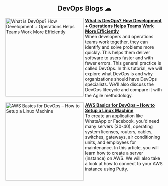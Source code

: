 <!-- Main Header -->

<!-- <p align="center">
<img src="https://user-images.githubusercontent.com/69134468/208226500-c679c10d-baf8-46a2-b592-2933c609584d.png">
</p> -->

<!-- ---------------------------------- -->

<!-- ------------------------------ About me ----------------------------------- -->

<!-- <div align="center">
  
I'm an experienced **Freelance Technical Writer** with **2+** years of experience. I've worked on **70+** blogs for **5+** clients, and I can write 100% original content on various topics such as Programming, Cloud Computing, Web Development, DevOps, and Blockchain. I continuously upskill myself in Web Development and DevOps..

<br>  
  
</div> -->

<!-- ------------------------------------------------------ -->















<!-- My Latest Blogs Published -->

<h2 align="center">DevOps Blogs ☁ </h2>

<p align="left">

<!--  --------------------------------- 1st Blog Start ----------------------------------------- -->
     
<a href="https://www.freecodecamp.org/news/how-devops-works/" title="What is DevOps? How Development + Operations Helps Teams Work More Efficiently"><img src="https://github.com/triposat/triposat/assets/69134468/9286a9f6-935b-4cd7-b97f-0eed5f87060e" alt="What is DevOps? How Development + Operations Helps Teams Work More Efficiently" width="250px" align="left" /></a>
  
<a href="https://www.freecodecamp.org/news/how-devops-works/" title="What is DevOps? How Development + Operations Helps Teams Work More Efficiently"><strong>What is DevOps? How Development + Operations Helps Teams Work More Efficiently</strong></a></br>
When developers and operations teams work together, they can identify and solve problems more quickly. This helps them deliver software to users faster and with fewer errors. This general practice is called DevOps. In this tutorial, we will explore what DevOps is and why organizations should have DevOps specialists. We'll also discuss the DevOps lifecycle and compare it with the Agile methodology.
</p>

<!-- ------------------------------------- 1st Blog End ------------------------------- -->

<!--  --------------------------------- 2nd Blog Start ----------------------------------------- -->
     
<a href="https://www.freecodecamp.org/news/aws-basics-for-devops/" title="AWS Basics for DevOps – How to Setup a Linux Machine"><img src="https://github.com/triposat/triposat/assets/69134468/448f52e1-4456-4f27-8e38-67f56babda26" alt="AWS Basics for DevOps – How to Setup a Linux Machine" width="250px" align="left" /></a>

<a href="https://www.freecodecamp.org/news/aws-basics-for-devops/" title="AWS Basics for DevOps – How to Setup a Linux Machine"><strong>AWS Basics for DevOps – How to Setup a Linux Machine</strong></a></br>
To create an application like WhatsApp or Facebook, you'd need many servers (30-40), operating system licenses, routers, cables, switches, gateways, air conditioning units, and employees for maintenance. In this article, you will learn how to create a server (instance) on AWS. We will also take a look at how to connect to your AWS instance using Putty.
</p>
<!-- ------------------------------------- 2nd Blog End ------------------------------- -->













































<!-- <p align="left"> -->
<!-- ---------------------------- 2nd Blog Start -------------------------------- -->

<!-- <a href="https://www.showwcase.com/show/18713/sql-tutorials-for-a-part-1" title="SQL Tutorials for Beginners (Part 1)"><img src="https://user-images.githubusercontent.com/69134468/208227108-aecb5fb2-cf97-47ec-8175-f35a12b90992.png" alt="SQL Tutorials for Beginners (Part 1)" width="250px" align="left" /></a>

</br>

<a href="https://www.showwcase.com/show/18713/sql-tutorials-for-a-part-1" title="SQL Tutorials for Beginners (Part 1)"><strong>SQL Tutorials for Beginners (Part 1)</strong></a></br>
The purpose is to provide you with all the information you need about SQL. We will begin with the basics and then move on to more advanced techniques. Step-by-step, you will learn how to write SQL queries to retrieve specific information, update some information, and many other such things. -->


<!-- --------------------------------- 2nd Blog End --------------------------------------- -->

<!-- </p>  -->

<!-- ------------------------------ -->


<!-- Some Featured Projects -->

<!-- </br>

<h2 align="center">Projects</h2>

<p align = "center">
     <a href="https://github.com/triposat/College-Portal"><img src="https://github-readme-stats.vercel.app/api/pin/?username=triposat&repo=College-Portal&show_icons=true&theme=react&cache_seconds=30&hide_border=true"  /></a>
</p>

 <p align = "center">
     <a href="https://github.com/triposat/Marvin-Assistant"><img  src="https://github-readme-stats.vercel.app/api/pin/?username=triposat&repo=Marvin-Assistant&show_icons=true&theme=react&cache_seconds=30&hide_border=true"  /></a> &nbsp;
   <a href="https://github.com/triposat/Covid-19_Cases_Visualization"><img src="https://github-readme-stats.vercel.app/api/pin/?username=triposat&repo=Covid-19_Cases_Visualization&show_icons=true&theme=react&cache_seconds=30&hide_border=true" /></a>
</p> -->

<!-- -------------------- -->



<!-- </br> -->
<!-- GitHub Stats -->

<!-- <h2 align="center">Stats</h2>
<p align="center">
  <img width="44%" src="https://github-readme-stats.vercel.app/api?username=triposat&theme=react&cache_seconds=30&hide_border=true"/>&nbsp;&nbsp;&nbsp;
  <img width="44%" src="https://github-readme-streak-stats.herokuapp.com/?user=triposat&theme=react&cache_seconds=30&hide_border=true"/>
  <img src="https://github-profile-summary-cards.vercel.app/api/cards/profile-details?username=triposat&theme=dracula"/>
</p> -->

<!-- ------------------------------ -->







<!--  <h2 align="center">&#128200; Coding Stats</h2>
<p align="center">
<img src="https://leetcard.jacoblin.cool/leet_satyam?ext=contest&border=1&theme=dark"/></a>
</p>
 -->


<!-- <a id="raw-url" href="https://drive.google.com/drive/folders/10ntiSJbqdf3WCHgT9P0YnhzoAT7zMHvA?usp=sharing"><img src="https://img.shields.io/badge/DOWNLOAD-RESUME-black.svg?logo=docusign&logoColor=yellow&style=for-the-badge"/></a> -->
<!-- <a id="raw-url" href="https://leetcode.com/leet_satyam/"><img src="https://img.shields.io/badge/LeetCode-Profile-black.svg?logo=leetcode&logoColor=yellow&style=for-the-badge"/></a>
<a id="raw-url" href="https://auth.geeksforgeeks.org/user/gittysatyam/profile"><img src="https://img.shields.io/badge/GeeksForGeeks-Profile-black.svg?logo=GeeksforGeeks&logoColor=green&style=for-the-badge"/></a> -->


<!-- <h2 align="center">Hacktoberfest 2022</h2>
<p align = "center">
     <img width=90% height=90% src="https://holopin.me/geeky_satyam"/>
</p>
 -->

<!--
<h2 align="center"><img src="https://cdn.icon-icons.com/icons2/10/PNG/256/openfolderarrow_abierta_decarpetas_1558.png" width="20px"> Project Open for Contribution</h2>
<table align="center">
    <thead align="center">
        <tr border: 1px;>
            <td><b>Mini Projects</b></td>
            <td><b>🌟 Stars</b></td>
            <td><b>🍴 Forks</b></td>
            <td><b>🐛 Issues</b></td>
            <td><b>🔔 Pull Requests</b></td>
            <td><b>👨‍💻 Language</b></td>
        </tr>
     </thead>
    <tbody>
         <tr>
            <td><a href="https://github.com/Iamtripathisatyam/Mini_Assistant"</a><b>Virtual Assistant</b></td>
            <td><img alt="Stars"src="https://img.shields.io/github/stars/Iamtripathisatyam/Mini_Assistant?style=flat-square&labelColor=343b41"/></td>
            <td><img alt="Forks"src="https://img.shields.io/github/forks/Iamtripathisatyam/Mini_Assistant?style=flat-square&labelColor=343b41"/></td>
            <td><img alt="Issues"src="https://img.shields.io/github/issues/Iamtripathisatyam/Mini_Assistant?style=flat-square&labelColor=343b41"/></td>
            <td><img alt="Pull Requests"src="https://img.shields.io/github/issues-pr/Iamtripathisatyam/Mini_Assistant?style=flat-square"/></td>
            <td><img alt="Language"src="https://img.shields.io/github/languages/top/Iamtripathisatyam/Mini_Assistant?label=Python&style=flat-square"/></td>
        </tr>
    </tbody>        
</table>
-->
